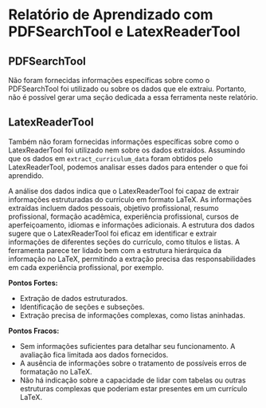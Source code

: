 # Relatório de Aprendizado com PDFSearchTool e LatexReaderTool

## PDFSearchTool

Não foram fornecidas informações específicas sobre como o PDFSearchTool foi utilizado ou sobre os dados que ele extraiu. Portanto, não é possível gerar uma seção dedicada a essa ferramenta neste relatório.

## LatexReaderTool

Também não foram fornecidas informações específicas sobre como o LatexReaderTool foi utilizado nem sobre os dados extraídos. Assumindo que os dados em `extract_curriculum_data` foram obtidos pelo LatexReaderTool, podemos analisar esses dados para entender o que foi aprendido.

A análise dos dados indica que o LatexReaderTool foi capaz de extrair informações estruturadas do currículo em formato LaTeX.  As informações extraídas incluem dados pessoais, objetivo profissional, resumo profissional, formação acadêmica, experiência profissional, cursos de aperfeiçoamento, idiomas e informações adicionais.  A estrutura dos dados sugere que o LatexReaderTool foi eficaz em identificar e extrair informações de diferentes seções do currículo, como títulos e listas. A ferramenta parece ter lidado bem com a estrutura hierárquica da informação no LaTeX, permitindo a extração precisa das responsabilidades em cada experiência profissional, por exemplo.

**Pontos Fortes:**
* Extração de dados estruturados.
* Identificação de seções e subseções.
* Extração precisa de informações complexas, como listas aninhadas.

**Pontos Fracos:**
* Sem informações suficientes para detalhar seu funcionamento. A avaliação fica limitada aos dados fornecidos.
* A ausência de informações sobre o tratamento de possíveis erros de formatação no LaTeX.
* Não há indicação sobre a capacidade de lidar com tabelas ou outras estruturas complexas que poderiam estar presentes em um currículo LaTeX.
